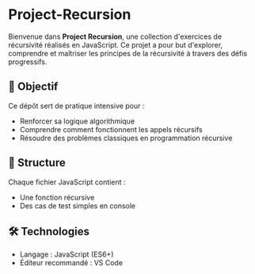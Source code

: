 # Project-Recursion

Bienvenue dans **Project Recursion**, une collection d'exercices de récursivité réalisés en JavaScript. Ce projet a pour but d'explorer, comprendre et maîtriser les principes de la récursivité à travers des défis progressifs.

## 🚀 Objectif

Ce dépôt sert de pratique intensive pour :
- Renforcer sa logique algorithmique
- Comprendre comment fonctionnent les appels récursifs
- Résoudre des problèmes classiques en programmation récursive

## 📁 Structure

Chaque fichier JavaScript contient :
- Une fonction récursive
- Des cas de test simples en console

## 🛠️ Technologies

- Langage : JavaScript (ES6+)
- Éditeur recommandé : VS Code
